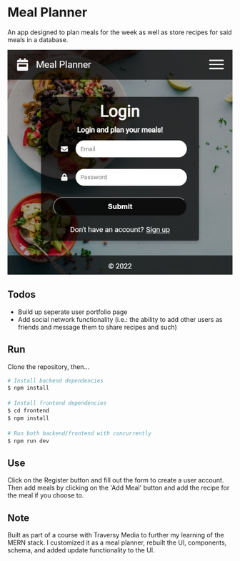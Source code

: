 # Meal Planner
An app designed to plan meals for the week as well as store recipes for said meals in a database.

![App Screenshot](frontend/public/screenshot.jpg)

## Todos
- Build up seperate user portfolio page
- Add social network functionality (i.e.: the ability to add other users as friends and message them to share recipes and such)

## Run
Clone the repository, then...
```bash
# Install backend dependencies
$ npm install

# Install frontend dependencies
$ cd frontend
$ npm install

# Run both backend/frontend with concurrently
$ npm run dev
```

## Use
Click on the Register button and fill out the form to create a user account. Then add meals by clicking on the 'Add Meal' button and add the recipe for the meal if you choose to.

## Note
Built as part of a course with Traversy Media to further my learning of the MERN stack. I customized it as a meal planner, rebuilt the UI, components, schema, and added update functionality to the UI.